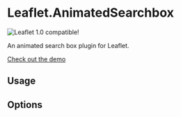 # Leaflet.AnimatedSearchbox
![Leaflet 1.0 compatible!](https://img.shields.io/badge/Leaflet%201.0-%E2%9C%93-1EB300.svg?style=flat)  

An animated search box plugin for Leaflet.

[Check out the demo](https://luka1199.github.io/Leaflet.AnimatedSearchbox/examples)

## Usage 

## Options

